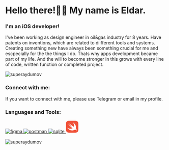 <h1 align="left">Hello there!👋🏻 My name is Eldar.</h1>
<h3 align="left">I'm an iOS developer!</h3>
I've been working as design engineer in oil&gas industry for 8 years. Have patents on inventions, which are related to diifferent tools and systems.
Creating something new have always been something crucial for me and escpecially for the the things I do. Thats why apps development became part of my life. And the will to become stronger in this grows with every line of code, written function or completed project.


<p align="left"> <img src="https://komarev.com/ghpvc/?username=superaydumov&label=Profile%20views&color=0e75b6&style=flat" alt="superaydumov" /> </p>

<h3 align="left">Connect with me:</h3>
If you want to connect with me, please use Telegram or email in my profile.
<p align="left">
</p>

<h3 align="left">Languages and Tools:</h3>
<p align="left"> <a href="https://www.figma.com/" target="_blank" rel="noreferrer"> <img src="https://www.vectorlogo.zone/logos/figma/figma-icon.svg" alt="figma" width="40" height="40"/> </a> <a href="https://postman.com" target="_blank" rel="noreferrer"> <img src="https://www.vectorlogo.zone/logos/getpostman/getpostman-icon.svg" alt="postman" width="40" height="40"/> </a> <a href="https://www.sqlite.org/" target="_blank" rel="noreferrer"> <img src="https://www.vectorlogo.zone/logos/sqlite/sqlite-icon.svg" alt="sqlite" width="40" height="40"/> </a> <a href="https://developer.apple.com/swift/" target="_blank" rel="noreferrer"> <img src="https://raw.githubusercontent.com/devicons/devicon/master/icons/swift/swift-original.svg" alt="swift" width="40" height="40"/> </a> </p>

<p><img align="center" src="https://github-readme-stats.vercel.app/api/top-langs?username=superaydumov&show_icons=true&locale=en&layout=compact" alt="superaydumov" /></p>
